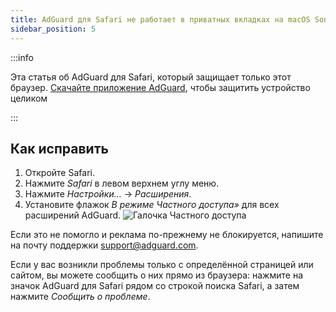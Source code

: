 ```yaml
---
title: AdGuard для Safari не работает в приватных вкладках на macOS Sonoma
sidebar_position: 5
---
```


:::info

Эта статья об AdGuard для Safari, который защищает только этот браузер. [Скачайте приложение AdGuard](https://agrd.io/download-kb-adblock), чтобы защитить устройство целиком

:::

## Как исправить

1. Откройте Safari.
2. Нажмите _Safari_ в левом верхнем углу меню.
3. Нажмите _Настройки…_ → _Расширения_.
4. Установите флажок _В режиме Частного доступа»_ для всех расширений AdGuard.
 ![Галочка Частного доступа](https://cdn.adtidy.org/content/Kb/ad_blocker/safari/adg-safari-sonoma-private.png)

Если это не помогло и реклама по-прежнему не блокируется, напишите на почту поддержки support@adguard.com.

Если у вас возникли проблемы только с определённой страницей или сайтом, вы можете сообщить о них прямо из браузера: нажмите на значок AdGuard для Safari рядом со строкой поиска Safari, а затем нажмите _Сообщить о проблеме_.
